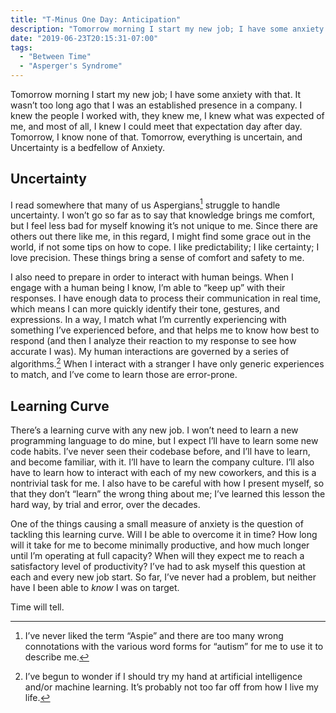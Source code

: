 ```yaml
---
title: "T-Minus One Day: Anticipation"
description: "Tomorrow morning I start my new job; I have some anxiety with that. It wasn’t too long ago that I was an established presence in a company. I knew the people I worked with, they knew me, I knew what was expected of me, and most of all, I knew I could meet that expectation day after day. Tomorrow, I know none of that. Tomorrow, everything is uncertain, and Uncertainty is a bedfellow of Anxiety."
date: "2019-06-23T20:15:31-07:00"
tags:
  - "Between Time"
  - "Asperger's Syndrome"
---
```


Tomorrow morning I start my new job; I have some anxiety with that. It wasn’t too long ago that I was an established presence in a company. I knew the people I worked with, they knew me, I knew what was expected of me, and most of all, I knew I could meet that expectation day after day. Tomorrow, I know none of that. Tomorrow, everything is uncertain, and Uncertainty is a bedfellow of Anxiety.

## Uncertainty
I read somewhere that many of us Aspergians[^1] struggle to handle uncertainty. I won’t go so far as to say that knowledge brings me comfort, but I feel less bad for myself knowing it’s not unique to me. Since there are others out there like me, in this regard, I might find some grace out in the world, if not some tips on how to cope. I like predictability; I like certainty; I love precision. These things bring a sense of comfort and safety to me.

I also need to prepare in order to interact with human beings. When I engage with a human being I know, I’m able to “keep up” with their responses. I have enough data to process their communication in real time, which means I can more quickly identify their tone, gestures, and expressions. In a way, I match what I’m currently experiencing with something I’ve experienced before, and that helps me to know how best to respond (and then I analyze their reaction to my response to see how accurate I was). My human interactions are governed by a series of algorithms.[^2] When I interact with a stranger I have only generic experiences to match, and I’ve come to learn those are error-prone.

## Learning Curve
There’s a learning curve with any new job. I won’t need to learn a new programming language to do mine, but I expect I’ll have to learn some new code habits. I’ve never seen their codebase before, and I’ll have to learn, and become familiar, with it. I’ll have to learn the company culture. I’ll also have to learn how to interact with each of my new coworkers, and this is a nontrivial task for me. I also have to be careful with how I present myself, so that they don’t “learn” the wrong thing about me; I’ve learned this lesson the hard way, by trial and error, over the decades.

One of the things causing a small measure of anxiety is the question of tackling this learning curve. Will I be able to overcome it in time? How long will it take for me to become minimally productive, and how much longer until I’m operating at full capacity? When will they expect me to reach a satisfactory level of productivity? I’ve had to ask myself this question at each and every new job start. So far, I’ve never had a problem, but neither have I been able to _know_ I was on target.

Time will tell.




[^1]: I’ve never liked the term “Aspie” and there are too many wrong connotations with the various word forms for “autism” for me to use it to describe me.

[^2]: I’ve begun to wonder if I should try my hand at artificial intelligence and/or machine learning. It’s probably not too far off from how I live my life.